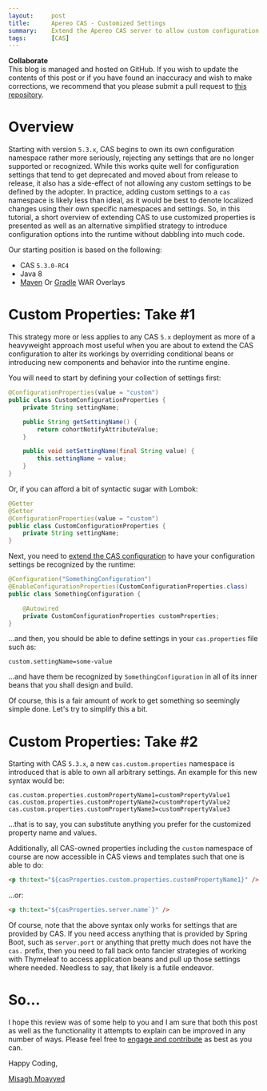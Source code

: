 ```yaml
---
layout:     post
title:      Apereo CAS - Customized Settings
summary:    Extend the Apereo CAS server to allow custom configuration properties and settings.
tags:       [CAS]
---
```


<div class="alert alert-success">
<strong>Collaborate</strong><br/>This blog is managed and hosted on GitHub. If you wish to update the contents of this post or if you have found an inaccuracy and wish to make corrections, we recommend that you please submit a pull request to <a href="https://github.com/apereo/apereo.github.io">this repository</a>.
</div>

# Overview

Starting with version `5.3.x`, CAS begins to own its own configuration namespace rather more seriously, rejecting any settings that are no longer supported or recognized. While this works quite well for configuration settings that tend to get deprecated and moved about from release to release, it also has a side-effect of not allowing any custom settings to be defined by the adopter. In practice, adding custom settings to a `cas` namespace is likely less than ideal, as it would be best to denote localized changes using their own specific namespaces and settings. So, in this tutorial, a short overview of extending CAS to use customized properties is presented as well as an alternative simplified strategy to introduce configuration options into the runtime without dabbling into much code.

Our starting position is based on the following:

- CAS `5.3.0-RC4`
- Java 8
- [Maven](https://github.com/apereo/cas-overlay-template) Or [Gradle](https://github.com/apereo/cas-gradle-overlay-template) WAR Overlays

# Custom Properties: Take #1

This strategy more or less applies to any CAS `5.x` deployment as more of a heavyweight approach most useful when you are about to extend the CAS configuration to alter its workings by overriding conditional beans or introducing new components and behavior into the runtime engine.

You will need to start by defining your collection of settings first:

```java
@ConfigurationProperties(value = "custom")
public class CustomConfigurationProperties {
    private String settingName;

    public String getSettingName() {
        return cohortNotifyAttributeValue;
    }

    public void setSettingName(final String value) {
        this.settingName = value;
    }
}
```

Or, if you can afford a bit of syntactic sugar with Lombok:

```java
@Getter
@Setter
@ConfigurationProperties(value = "custom")
public class CustomConfigurationProperties {
    private String settingName;
}
```

Next, you need to [extend the CAS configuration](https://apereo.github.io/cas/development/installation/Configuration-Management-Extensions.html) to have your configuration settings be recognized by the runtime:

```java
@Configuration("SomethingConfiguration")
@EnableConfigurationProperties(CustomConfigurationProperties.class)
public class SomethingConfiguration {

    @Autowired
    private CustomConfigurationProperties customProperties;
}
```

...and then, you should be able to define settings in your `cas.properties` file such as:

```properties
custom.settingName=some-value
```

...and have them be recognized by `SomethingConfiguration` in all of its inner beans that you shall design and build.

Of course, this is a fair amount of work to get something so seemingly simple done. Let's try to simplify this a bit.

# Custom Properties: Take #2

Starting with CAS `5.3.x`, a new `cas.custom.properties` namespace is introduced that is able to own all arbitrary settings. An example for this new syntax would be:

```properties
cas.custom.properties.customPropertyName1=customPropertyValue1
cas.custom.properties.customPropertyName2=customPropertyValue2
cas.custom.properties.customPropertyName3=customPropertyValue3
```

...that is to say, you can substitute anything you prefer for the customized property name and values.

Additionally, all CAS-owned properties including the `custom` namespace of course are now accessible in CAS views and templates such that one is able to do:

```html
<p th:text="${casProperties.custom.properties.customPropertyName1}" />
```

...or:

```html
<p th:text="${casProperties.server.name`}" />
```

Of course, note that the above syntax only works for settings that are provided by CAS. If you need access anything that is provided by Spring Boot, such as `server.port` or anything that pretty much does not have the `cas.` prefix, then you need to fall back onto fancier strategies of working with Thymeleaf to access application beans and pull up those settings where needed. Needless to say, that likely is a futile endeavor.

# So...

I hope this review was of some help to you and I am sure that both this post as well as the functionality it attempts to explain can be improved in any number of ways. Please feel free to [engage and contribute](https://apereo.github.io/cas/developer/Contributor-Guidelines.html) as best as you can.

Happy Coding,

[Misagh Moayyed](https://twitter.com/misagh84)
